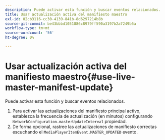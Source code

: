 ```yaml
---
description: Puede activar esta función y buscar eventos relacionados.
title: Usar actualización activa del manifiesto maestro
exl-id: 02cb3116-cc30-4139-841b-8d6297214b8b
source-git-commit: be43bbbd1051886c8979ff590a3197b2a7249b6a
workflow-type: tm+mt
source-wordcount: '56'
ht-degree: 0%

---
```


# Usar actualización activa del manifiesto maestro{#use-live-master-manifest-update}

Puede activar esta función y buscar eventos relacionados.

1. Para activar las actualizaciones del manifiesto principal activo, establezca la frecuencia de actualización (en minutos) configurando `NetworkConfiguration.masterUpdateInterval` propiedad.
1. De forma opcional, rastree las actualizaciones de manifiesto correctas escuchando el `MediaPlayerItemEvent.MASTER_UPDATED` evento.
